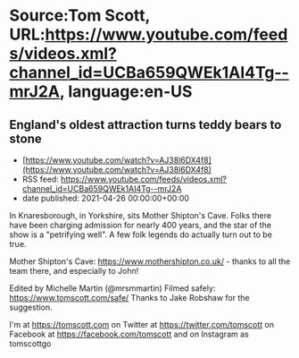 # Source:Tom Scott, URL:https://www.youtube.com/feeds/videos.xml?channel_id=UCBa659QWEk1AI4Tg--mrJ2A, language:en-US

## England's oldest attraction turns teddy bears to stone
 - [https://www.youtube.com/watch?v=AJ38l6DX4f8](https://www.youtube.com/watch?v=AJ38l6DX4f8)
 - RSS feed: https://www.youtube.com/feeds/videos.xml?channel_id=UCBa659QWEk1AI4Tg--mrJ2A
 - date published: 2021-04-26 00:00:00+00:00

In Knaresborough, in Yorkshire, sits Mother Shipton's Cave. Folks there have been charging admission for nearly 400 years, and the star of the show is a "petrifying well". A few folk legends do actually turn out to be true.

Mother Shipton's Cave: https://www.mothershipton.co.uk/ - thanks to all the team there, and especially to John!

Edited by Michelle Martin (@mrsmmartin)
Filmed safely: https://www.tomscott.com/safe/
Thanks to Jake Robshaw for the suggestion.

I'm at https://tomscott.com
on Twitter at https://twitter.com/tomscott
on Facebook at https://facebook.com/tomscott
and on Instagram as tomscottgo


